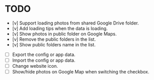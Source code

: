 # TODO

- [v] Support loading photos from shared Google Drive folder.
- [v] Add loading tips when the data is loading.
- [v] Show photos in public folder on Google Maps.
- [v] Remove the public folders in the list.
- [v] Show public folders name in the list.
- [ ] Export the config or app data.
- [ ] Import the config or app data.
- [ ] Change website icon.
- [ ] Show/hide photos on Google Map when switching the checkbox.
